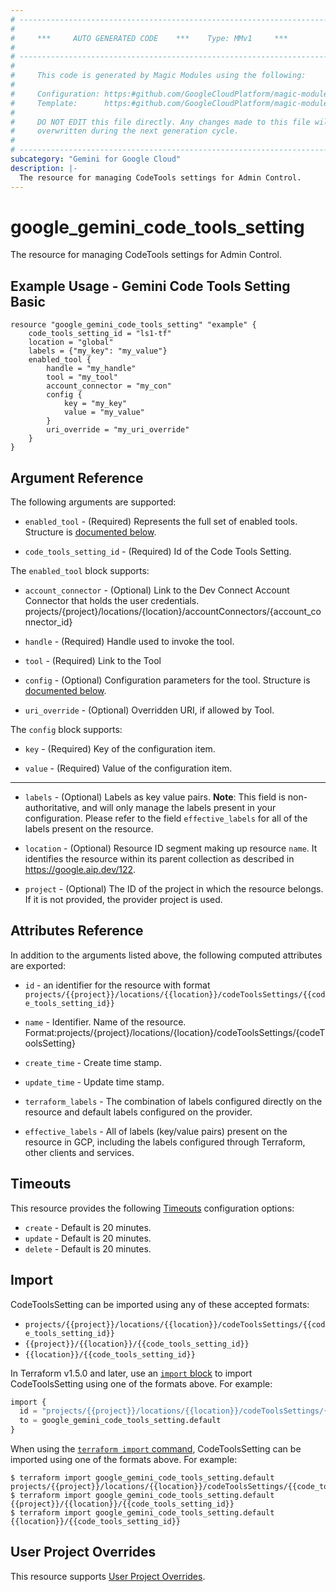 ```yaml
---
# ----------------------------------------------------------------------------
#
#     ***     AUTO GENERATED CODE    ***    Type: MMv1     ***
#
# ----------------------------------------------------------------------------
#
#     This code is generated by Magic Modules using the following:
#
#     Configuration: https:#github.com/GoogleCloudPlatform/magic-modules/tree/main/mmv1/products/gemini/CodeToolsSetting.yaml
#     Template:      https:#github.com/GoogleCloudPlatform/magic-modules/tree/main/mmv1/templates/terraform/resource.html.markdown.tmpl
#
#     DO NOT EDIT this file directly. Any changes made to this file will be
#     overwritten during the next generation cycle.
#
# ----------------------------------------------------------------------------
subcategory: "Gemini for Google Cloud"
description: |-
  The resource for managing CodeTools settings for Admin Control.
---
```


# google_gemini_code_tools_setting

The resource for managing CodeTools settings for Admin Control.



## Example Usage - Gemini Code Tools Setting Basic


```hcl
resource "google_gemini_code_tools_setting" "example" {
    code_tools_setting_id = "ls1-tf"
    location = "global"
    labels = {"my_key": "my_value"}
    enabled_tool {
        handle = "my_handle"
        tool = "my_tool"
        account_connector = "my_con"
        config {
            key = "my_key"
            value = "my_value"
        }
        uri_override = "my_uri_override"
    }
}
```

## Argument Reference

The following arguments are supported:


* `enabled_tool` -
  (Required)
  Represents the full set of enabled tools.
  Structure is [documented below](#nested_enabled_tool).

* `code_tools_setting_id` -
  (Required)
  Id of the Code Tools Setting.


<a name="nested_enabled_tool"></a>The `enabled_tool` block supports:

* `account_connector` -
  (Optional)
  Link to the Dev Connect Account Connector that holds the user credentials.
  projects/{project}/locations/{location}/accountConnectors/{account_connector_id}

* `handle` -
  (Required)
  Handle used to invoke the tool.

* `tool` -
  (Required)
  Link to the Tool

* `config` -
  (Optional)
  Configuration parameters for the tool.
  Structure is [documented below](#nested_enabled_tool_enabled_tool_config).

* `uri_override` -
  (Optional)
  Overridden URI, if allowed by Tool.


<a name="nested_enabled_tool_enabled_tool_config"></a>The `config` block supports:

* `key` -
  (Required)
  Key of the configuration item.

* `value` -
  (Required)
  Value of the configuration item.

- - -


* `labels` -
  (Optional)
  Labels as key value pairs.
  **Note**: This field is non-authoritative, and will only manage the labels present in your configuration.
  Please refer to the field `effective_labels` for all of the labels present on the resource.

* `location` -
  (Optional)
  Resource ID segment making up resource `name`. It identifies the resource within its parent collection as described in https://google.aip.dev/122.

* `project` - (Optional) The ID of the project in which the resource belongs.
    If it is not provided, the provider project is used.


## Attributes Reference

In addition to the arguments listed above, the following computed attributes are exported:

* `id` - an identifier for the resource with format `projects/{{project}}/locations/{{location}}/codeToolsSettings/{{code_tools_setting_id}}`

* `name` -
  Identifier. Name of the resource.
  Format:projects/{project}/locations/{location}/codeToolsSettings/{codeToolsSetting}

* `create_time` -
  Create time stamp.

* `update_time` -
  Update time stamp.

* `terraform_labels` -
  The combination of labels configured directly on the resource
   and default labels configured on the provider.

* `effective_labels` -
  All of labels (key/value pairs) present on the resource in GCP, including the labels configured through Terraform, other clients and services.


## Timeouts

This resource provides the following
[Timeouts](https://developer.hashicorp.com/terraform/plugin/sdkv2/resources/retries-and-customizable-timeouts) configuration options:

- `create` - Default is 20 minutes.
- `update` - Default is 20 minutes.
- `delete` - Default is 20 minutes.

## Import


CodeToolsSetting can be imported using any of these accepted formats:

* `projects/{{project}}/locations/{{location}}/codeToolsSettings/{{code_tools_setting_id}}`
* `{{project}}/{{location}}/{{code_tools_setting_id}}`
* `{{location}}/{{code_tools_setting_id}}`


In Terraform v1.5.0 and later, use an [`import` block](https://developer.hashicorp.com/terraform/language/import) to import CodeToolsSetting using one of the formats above. For example:

```tf
import {
  id = "projects/{{project}}/locations/{{location}}/codeToolsSettings/{{code_tools_setting_id}}"
  to = google_gemini_code_tools_setting.default
}
```

When using the [`terraform import` command](https://developer.hashicorp.com/terraform/cli/commands/import), CodeToolsSetting can be imported using one of the formats above. For example:

```
$ terraform import google_gemini_code_tools_setting.default projects/{{project}}/locations/{{location}}/codeToolsSettings/{{code_tools_setting_id}}
$ terraform import google_gemini_code_tools_setting.default {{project}}/{{location}}/{{code_tools_setting_id}}
$ terraform import google_gemini_code_tools_setting.default {{location}}/{{code_tools_setting_id}}
```

## User Project Overrides

This resource supports [User Project Overrides](https://registry.terraform.io/providers/hashicorp/google/latest/docs/guides/provider_reference#user_project_override).
